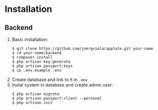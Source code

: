 # Installation

## Backend
1. Basic installation:
    ````
    $ git clone https://github.com/joergviola/applate.git your-name
    $ cd your-name/backend
    $ composer install
    $ php artisan key:generate
    $ php artisan passport:keys
    $ cp .env.example .env
    ````
1. Create database and link to it in ```.env```
1. Instal system in database and create admin user:
    ````
    $ php artisan migrate
    $ php artisan passport:client --personal
    $ php artisan init
    ````
